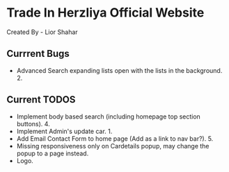 # Trade In Herzliya Official Website

Created By - Lior Shahar

## Currrent Bugs

- Advanced Search expanding lists open with the lists in the background. 2.

## Current TODOS

- Implement body based search (including homepage top section buttons). 4.
- Implement Admin's update car. 1.
- Add Email Contact Form to home page (Add as a link to nav bar?). 5.
- Missing responsiveness only on Cardetails popup, may change the popup to a page instead.
- Logo.
